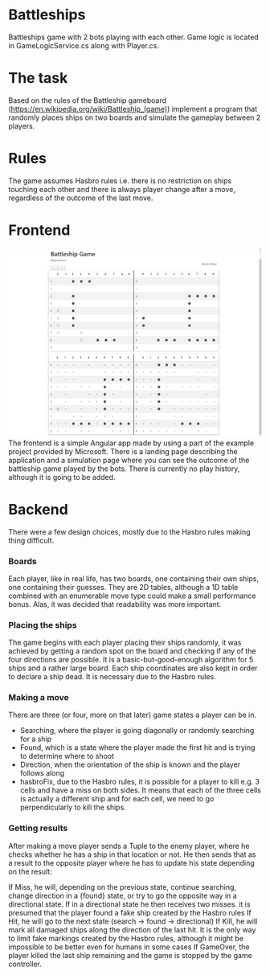 # Battleships
Battleships game with 2 bots playing with each other. Game logic is located in GameLogicService.cs along with Player.cs.

# The task
Based on the rules of the Battleship gameboard (https://en.wikipedia.org/wiki/Battleship_(game)) implement a program that randomly places ships on two boards and simulate the gameplay between 2 players.

# Rules
The game assumes Hasbro rules i.e. there is no restriction on ships touching each other and there is always player change after a move, regardless of the outcome of the last move.

# Frontend
![Page](https://github.com/Mikolaj-Walkowiak/Battleships/blob/main/screenshots/frontend.png?raw=true)
The frontend is a simple Angular app made by using a part of the example project provided by Microsoft. There is a landing page describing the application and a simulation page where you can see the outcome of the battleship game played by the bots. There is currently no play history, although it is going to be added.

# Backend
There were a few design choices, mostly due to the Hasbro rules making thing difficult.
### Boards
Each player, like in real life, has two boards, one containing their own ships, one containing their guesses. They are 2D tables, although a 1D table combined with an enumerable move type could make a small performance bonus. Alas, it was decided that readability was more important.
### Placing the ships
The game begins with each player placing their ships randomly, it was achieved by getting a random spot on the board and checking if any of the four directions are possible. It is a basic-but-good-enough algorithm for 5 ships and a rather large board. Each ship coordinates are also kept in order to declare a ship dead. It is necessary due to the Hasbro rules.
### Making a move
There are three (or four, more on that later) game states a player can be in.
- Searching, where the player is going diagonally or randomly searching for a ship
- Found, which is a state where the player made the first hit and is trying to determine where to shoot
- Direction, when the orientation of the ship is known and the player follows along
- hasbroFix, due to the Hasbro rules, it is possible for a player to kill e.g. 3 cells and have a miss on both sides. It means that each of the three cells is actually a different ship and for each cell, we need to go perpendicularly to kill the ships.

### Getting results
After making a move player sends a Tuple to the enemy player, where he checks whether he has a ship in that location or not. He then sends that as a result to the opposite player where he has to update his state depending on the result:

If Miss, he will, depending on the previous state, continue searching, change direction in a {found} state, or try to go the opposite way in a directional state. If in a directional state he then receives two misses. it is presumed that the player found a fake ship created by the Hasbro rules
If Hit, he will go to the next state (search -> found -> directional)
If Kill, he will mark all damaged ships along the direction of the last hit. It is the only way to limit fake markings created by the Hasbro rules, although it might be impossible to be better even for humans in some cases
If GameOver, the player killed the last ship remaining and the game is stopped by the game controller.
